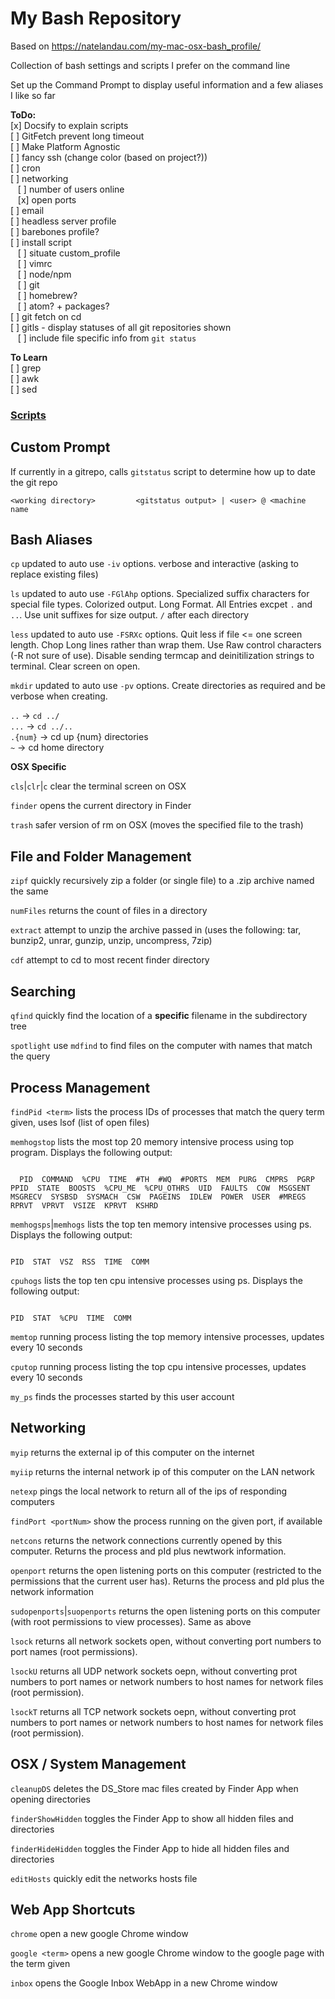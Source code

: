 # My Bash Repository
Based on https://natelandau.com/my-mac-osx-bash_profile/

Collection of bash settings and scripts I prefer on the command line

Set up the Command Prompt to display useful information and a few aliases I like so far

**ToDo:**  
[x] Docsify to explain scripts  
[ ] GitFetch prevent long timeout  
[ ] Make Platform Agnostic  
[ ] fancy ssh (change color (based on project?))  
[ ] cron  
[ ] networking  
&nbsp;&nbsp; [ ] number of users online  
&nbsp;&nbsp; [x] open ports  
[ ] email  
[ ] headless server profile  
[ ] barebones profile?  
[ ] install script  
&nbsp;&nbsp; [ ] situate custom_profile  
&nbsp;&nbsp; [ ] vimrc  
&nbsp;&nbsp; [ ] node/npm  
&nbsp;&nbsp; [ ] git  
&nbsp;&nbsp; [ ] homebrew?  
&nbsp;&nbsp; [ ] atom? + packages?  
[ ] git fetch on cd  
[ ] gitls - display statuses of all git repositories shown  
&nbsp;&nbsp; [ ] include file specific info from `git status`

**To Learn**  
[ ] grep  
[ ] awk  
[ ] sed

### [Scripts](scripts/)


## Custom Prompt

If currently in a gitrepo, calls `gitstatus` script to determine how up to date the git repo

```
<working directory>         <gitstatus output> | <user> @ <machine name
```




## Bash Aliases

`cp` updated to auto use `-iv` options. verbose and interactive (asking to replace existing files)

`ls` updated to auto use `-FGlAhp` options. Specialized suffix characters for special file types. Colorized output. Long Format. All Entries excpet `.` and `..`. Use unit suffixes for size output. `/` after each directory

`less` updated to auto use `-FSRXc` options. Quit less if file <= one screen length. Chop Long lines rather than wrap them. Use Raw control characters (-R not sure of use). Disable sending termcap and deinitilization strings to terminal. Clear screen on open.

`mkdir` updated to auto use `-pv` options. Create directories as required and be verbose when creating.

`..` -> `cd ../`  
`...` -> `cd ../..`  
`.{num}` -> cd up {num} directories  
`~` -> cd home directory  


__OSX Specific__

`cls`|`clr`|`c` clear the terminal screen on OSX

`finder` opens the current directory in Finder

`trash` safer version of rm on OSX (moves the specified file to the trash)




## File and Folder Management

`zipf` quickly recursively zip a folder (or single file) to a .zip archive named the same

`numFiles` returns the count of files in a directory

`extract` attempt to unzip the archive passed in (uses the following: tar, bunzip2, unrar, gunzip, unzip, uncompress, 7zip)

`cdf` attempt to cd to most recent finder directory


## Searching

`qfind` quickly find the location of a __specific__ filename in the subdirectory tree

`spotlight` use `mdfind` to find files on the computer with names that match the query




## Process Management

`findPid <term>` lists the process IDs of processes that match the query term given, uses lsof (list of open files)

`memhogstop` lists the most top 20 memory intensive process using top program. Displays the following output:  
```

  PID  COMMAND  %CPU  TIME  #TH  #WQ  #PORTS  MEM  PURG  CMPRS  PGRP  PPID  STATE  BOOSTS  %CPU_ME  %CPU_OTHRS  UID  FAULTS  COW  MSGSENT  MSGRECV  SYSBSD  SYSMACH  CSW  PAGEINS  IDLEW  POWER  USER  #MREGS  RPRVT  VPRVT  VSIZE  KPRVT  KSHRD

```

`memhogsps`|`memhogs` lists the top ten memory intensive processes using ps. Displays the following output:
```

PID  STAT  VSZ  RSS  TIME  COMM

```

`cpuhogs` lists the top ten cpu intensive processes using ps. Displays the following output:
```

PID  STAT  %CPU  TIME  COMM

```

`memtop` running process listing the top memory intensive processes, updates every 10 seconds

`cputop` running process listing the top cpu intensive processes,
updates every 10 seconds

`my_ps` finds the processes started by this user account




## Networking

`myip` returns the external ip of this computer on the internet

`myiip` returns the internal network ip of this computer on the LAN network

`netexp` pings the local network to return all of the ips of responding computers

`findPort <portNum>` show the process running on the given port, if available

`netcons` returns the network connections currently opened by this computer. Returns the process and pId plus newtwork information.

`openport` returns the open listening ports on this computer (restricted to the permissions that the current user has). Returns the process and pId plus the network information

`sudopenports`|`suopenports` returns the open listening ports on this computer (with root permissions to view processes). Same as above

`lsock` returns all network sockets open, without converting port numbers to port names (root permissions).

`lsockU` returns all UDP network sockets oepn, without converting prot numbers to port names or network numbers to host names for network files (root permission).

`lsockT` returns all TCP network sockets oepn, without converting prot numbers to port names or network numbers to host names for network files (root permission).




## OSX / System Management

`cleanupDS` deletes the DS_Store mac files created by Finder App when opening directories

`finderShowHidden` toggles the Finder App to show all hidden files and directories

`finderHideHidden` toggles the Finder App to hide all hidden files and directories

`editHosts` quickly edit the networks hosts file




## Web App Shortcuts

`chrome` open a new google Chrome window

`google <term>` opens a new google Chrome window to the google page with the term given

`inbox` opens the Google Inbox WebApp in a new Chrome window
